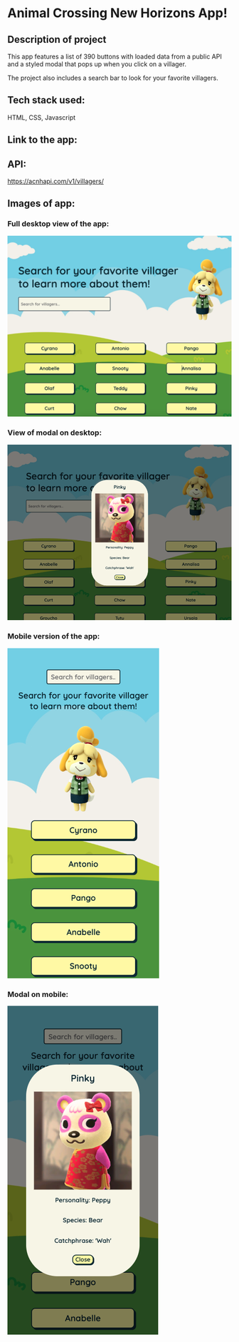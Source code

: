 # Animal Crossing New Horizons App! 

## Description of project
This app features a list of 390 buttons with loaded data from a public API and a styled modal that pops up when you click on a villager. 

The project also includes a search bar to look for your favorite villagers. 

## Tech stack used: 
HTML, CSS, Javascript

## Link to the app: 


## API: 
https://acnhapi.com/v1/villagers/

## Images of app: 

### Full desktop view of the app: 
![Full desktop view of the app:](./img/desktop-view.png)

### View of modal on desktop: 
![View of modal on desktop:](./img/desktop-modal.png)

### Mobile version of the app: 
![Mobile version of the app:](./img/mobile-view.png)

### Modal on mobile: 
![Modal on mobile:](./img/mobile-modal.png)
